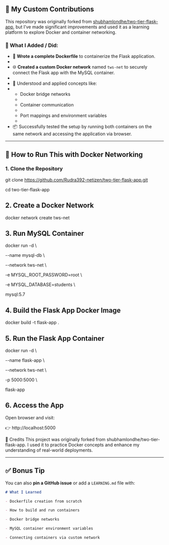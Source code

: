 ## 🚀 My Custom Contributions

This repository was originally forked from [shubhamlondhe/two-tier-flask-app](https://github.com/shubhamlondhe/two-tier-flask-app), but I’ve made significant improvements and used it as a learning platform to explore Docker and container networking.

### 🔧 What I Added / Did:
- 🐳 **Wrote a complete Dockerfile** to containerize the Flask application.
- 
- 🌐 **Created a custom Docker network** named `tws-net` to securely connect the Flask app with the MySQL container.
- 
- 🧠 Understood and applied concepts like:
- 
  - Docker bridge networks
  - 
  - Container communication
  - 
  - Port mappings and environment variables
  - 
- 📦 Successfully tested the setup by running both containers on the same network and accessing the application via browser.

---

## 🐳 How to Run This with Docker Networking

### 1. Clone the Repository

git clone https://github.com/Rudra392-netizen/two-tier-flask-app.git

cd two-tier-flask-app

 ## 2. Create a Docker Network
 
docker network create tws-net

## 3. Run MySQL Container
   
docker run -d \

  --name mysql-db \
  
  --network tws-net \
  
  -e MYSQL_ROOT_PASSWORD=root \
  
  -e MYSQL_DATABASE=students \
  
  mysql:5.7

## 4. Build the Flask App Docker Image 

docker build -t flask-app .

## 5. Run the Flask App Container

docker run -d \

  --name flask-app \
  
  --network tws-net \
  
  -p 5000:5000 \
  
  flask-app

##  6. Access the App

Open browser and visit:

👉 http://localhost:5000

🙏 Credits
This project was originally forked from shubhamlondhe/two-tier-flask-app.
I used it to practice Docker concepts and enhance my understanding of real-world deployments.


---

## ✅ Bonus Tip

You can also **pin a GitHub issue** or add a `LEARNING.md` file with:

```markdown
# What I Learned

- Dockerfile creation from scratch

- How to build and run containers

- Docker bridge networks

- MySQL container environment variables

- Connecting containers via custom network
